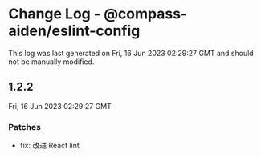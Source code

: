 # Change Log - @compass-aiden/eslint-config

This log was last generated on Fri, 16 Jun 2023 02:29:27 GMT and should not be manually modified.

## 1.2.2

Fri, 16 Jun 2023 02:29:27 GMT

### Patches

- fix: 改进 React lint
